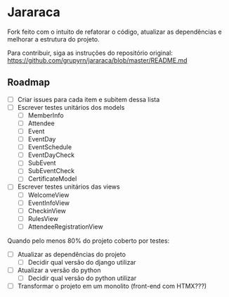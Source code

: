 # Jararaca

Fork feito com o intuito de refatorar o código, atualizar as dependências e melhorar a estrutura do projeto.

Para contribuir, siga as instruções do repositório original: https://github.com/grupyrn/jararaca/blob/master/README.md

## Roadmap
- [ ] Criar issues para cada item e subitem dessa lista
- [ ] Escrever testes unitários dos models
  - [ ] MemberInfo
  - [ ] Attendee
  - [ ] Event
  - [ ] EventDay
  - [ ] EventSchedule
  - [ ] EventDayCheck
  - [ ] SubEvent
  - [ ] SubEventCheck
  - [ ] CertificateModel
- [ ] Escrever testes unitários das views
  - [ ] WelcomeView
  - [ ] EventInfoView
  - [ ] CheckinView
  - [ ] RulesView
  - [ ] AttendeeRegistrationView

Quando pelo menos 80% do projeto coberto por testes:
- [ ] Atualizar as dependências do projeto
  - [ ] Decidir qual versão do django utilizar
- [ ] Atualizar a versão do python
  - [ ] Decidir qual versão do python utilizar
- [ ] Transformar o projeto em um monolito (front-end com HTMX???)
